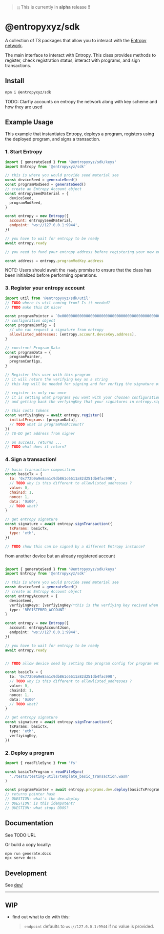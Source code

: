 > ¡¡ This is currently in **alpha** release !!

# @entropyxyz/sdk

A collection of TS packages that allow you to interact with the [Entropy
network](https://entropy.xyz).

The main interface to interact with Entropy. This class provides methods to
register, check registration status, interact with programs, and sign
transactions.

## Install

```bash
npm i @entropyxyz/sdk
```

TODO: Clarfiy accounts on entropy the network along with key scheme and how they are used

## Example Usage

This example that instantiates Entropy, deploys a program, registers using the
deployed program, and signs a transaction.

### 1. Start Entropy

```js
import { generateSeed } from '@entropyxyz/sdk/keys'
import Entropy from '@entropyxyz/sdk'

// this is where you would provide seed material see
const deviceSeed = generateSeed()
const programModSeed = generateSeed()
// create an Entropy Account object
const entropySeedMaterial = {
  deviceSeed,
  programModSeed,
}

const entropy = new Entropy({
  account: entropySeedMaterial,
  endpoint: 'ws://127.0.0.1:9944',
})

// you have to wait for entropy to be ready
await entropy.ready

// you need to fund your entropy address before registering your new entropy account

const address = entropy.programModKey.address
```

NOTE: Users should await the `ready` promise to ensure that the class has been
initialized before performing operations.

### 3. Register your entropy account

```js
import util from '@entropyxyz/sdk/util'
// TODO where is util coming from? Is it needed?
// TODO make this DX nicer

const programPointer = `0x0000000000000000000000000000000000000000000000000000000000000000`
// configuration object
const programConfig = {
  // who can request a signature from entropy
  allowlisted_addresses: [entropy.account.devceKey.address],
}

// construct Program Data
const programData = {
  programPointer,
  programConfigs,
}

// Register this user with this program
// it will return the verifying key as a string
// this key will be needed for signing and for verfiyg the signature of the signed message.

// register is only run once
// it is setting what programs you want with your chossen configurations
// and getting back the verfyingKey that your signatures in entropy.signTransaction resolve to for that given program set

// this costs tokens
const verfiyingKey = await entropy.register({
  initialPrograms: [programData],
  // TODO what is programModAccount?
})
// TO-DO get address from signer

// on success, returns ...
// TODO what does it return?
```

<!-- // TODO: NICER DX
const programData = {
  programPointer,
  programConfig: {
    allowlisted_addresses: [
      '772b9a9e8aa1c9db861c6611a82d251db4fac990'
    ]
  }
,
}

// Register this user with this program
await entropy.register({
  keyVisibility: 'Permissioned',
  initialPrograms: [programData],
  programModAccount: 'insert ProgramModAccount address'
})
// on success, returns TODO
-->

### 4. Sign a transaction!

```js
// basic transaction composition
const basicTx = {
  to: '0x772b9a9e8aa1c9db861c6611a82d251db4fac990',
  // TODO why is this different to allowlisted_addresses ?
  value: 0,
  chainId: 1,
  nonce: 1,
  data: '0x00',
  // TODO what?
}

// get entropy signature
const signature = await entropy.signTransaction({
  txParams: basicTx,
  type: 'eth',
})

// TODO show this can be signed by a different Entropy instance?
```

from another device but an already registered account

```ts

import { generateSeed } from '@entropyxyz/sdk/keys'
import Entropy from '@entropyxyz/sdk'

// this is where you would provide seed material see
const deviceSeed = generateSeed()
// create an Entropy Account object
const entropyAccount = {
  deviceSeed,
  verfiyingKeys: [verfiyingKey/*this is the verfiying key recived when you register*/]
  type: 'REGISTERED_ACCOUNT'
}

const entropy = new Entropy({
  account: entropyAccountJson,
  endpoint: 'ws://127.0.0.1:9944',
})

// you have to wait for entropy to be ready
await entropy.ready


// TODO allow device seed by setting the program config for program entropy.programs.set?

const basicTx = {
  to: '0x772b9a9e8aa1c9db861c6611a82d251db4fac990',
  // TODO why is this different to allowlisted_addresses ?
  value: 0,
  chainId: 1,
  nonce: 1,
  data: '0x00'
  // TODO what?
}

// get entropy signature
const signature = await entropy.signTransaction({
  txParams: basicTx,
  type: 'eth',
  verfiyingKey,
})
```

### 2. Deploy a program

```js
import { readFileSync } from 'fs'

const basicTxProgram = readFileSync(
  './tests/testing-utils/template_basic_transaction.wasm'
)

const programPointer = await entropy.programs.dev.deploy(basicTxProgram)
// returns pointer hash
// QUESTION: what's the dev.deploy
// QUESTION: is this idempotent?
// QUESTION: what stops DDOS?
```

## Documentation

See TODO URL

Or build a copy locally:

```bash
npm run generate:docs
npx serve docs
```

## Development

See [dev/](./dev/README.md)

---

## WIP

- find out what to do with this:
  > `endpoint` defaults to `ws://127.0.0.1:9944` if no value is provided.
